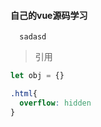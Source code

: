 #### 自己的vue源码学习

```base
  sadasd
```
> 引用

```js
let obj = {}
```

```css
.html{
  overflow: hidden
}
```